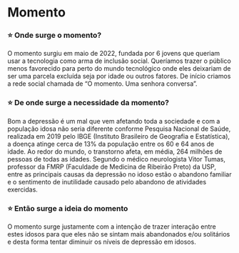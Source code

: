 # Momento



### ⭐ Onde surge o momento?

O momento surgiu em maio de 2022, fundada por 6 jovens que queriam usar a tecnologia como arma de inclusão social. Queríamos trazer o público menos favorecido para perto do mundo tecnológico onde eles deixariam de ser uma parcela excluída seja por idade ou outros fatores. De início criamos a rede social chamada de “O momento. Uma senhora conversa”.

### ⭐ De onde surge a necessidade da momento?

Bom a depressão é um mal que vem afetando toda a sociedade e com a população idosa não seria diferente conforme Pesquisa Nacional de Saúde, realizada em 2019 pelo IBGE (Instituto Brasileiro de Geografia e Estatística), a doença atinge cerca de 13% da população entre os 60 e 64 anos de idade. Ao redor do mundo, o transtorno afeta, em média, 264 milhões de pessoas de todas as idades. Segundo o médico neurologista Vitor Tumas, professor da FMRP (Faculdade de Medicina de Ribeirão Preto) da USP, entre as principais causas da depressão no idoso estão o abandono familiar e o sentimento de inutilidade causado pelo abandono de atividades exercidas.

### ⭐ Então surge a ideia do momento

O momento surge justamente com a intenção de trazer interação entre estes idosos para que eles não se sintam mais abandonados e/ou solitários e desta forma tentar diminuir os níveis de depressão em idosos.